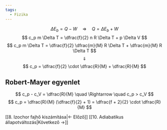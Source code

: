 ```yaml
---
tags:
  - Fizika
---
```


$$
\Delta E_b = Q - W \quad \Rightarrow \quad Q = \Delta E_b + W
$$
$$
c_p m \Delta T = \dfrac{f}{2} n R \Delta T + p \Delta V
$$
$$
c_p m \Delta T = \dfrac{f}{2} \dfrac{m}{M} R \Delta T + \dfrac{m}{M} R \Delta T
$$
$$
\Downarrow
$$
$$
c_p = \dfrac{f}{2} \cdot \dfrac{R}{M} + \dfrac{R}{M}
$$
## Robert-Mayer egyenlet
$$
c_p - c_V = \dfrac{R}{M} \quad \Rightarrow \quad c_p > c_V
$$
$$
c_p = \dfrac{R}{M} (\dfrac{f}{2} + 1) = \dfrac{f + 2}{2} \cdot \dfrac{R}{M}
$$

[[8. Izochor fajhő kiszámítása|← Előző]]
[[10. Adiabatikus állapotváltozás|Következő →]]